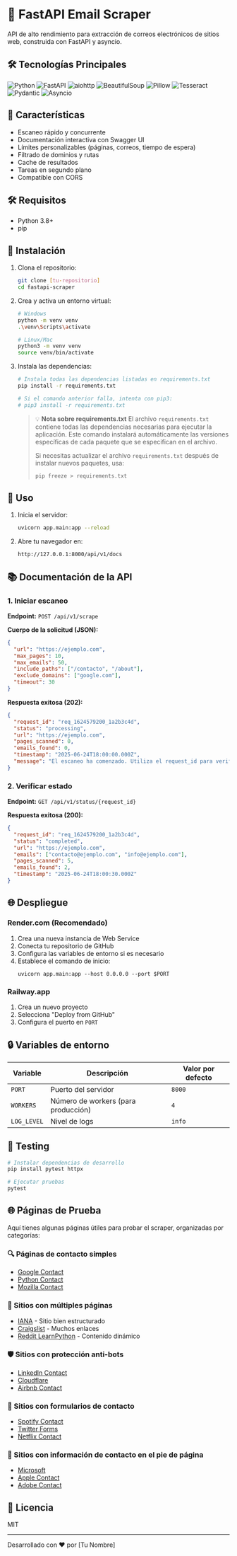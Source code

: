 # 🚀 FastAPI Email Scraper

API de alto rendimiento para extracción de correos electrónicos de sitios web, construida con FastAPI y asyncio.

## 🛠️ Tecnologías Principales

![Python](https://img.shields.io/badge/Python-3776AB?logo=python&logoColor=white&style=for-the-badge)
![FastAPI](https://img.shields.io/badge/FastAPI-009688?logo=fastapi&logoColor=white&style=for-the-badge)
![aiohttp](https://img.shields.io/badge/aiohttp-2C5BB4?logo=aiohttp&logoColor=white&style=for-the-badge)
![BeautifulSoup](https://img.shields.io/badge/Beautiful_Soup-FF6B6B?logo=beautifulsoup&logoColor=white&style=for-the-badge)
![Pillow](https://img.shields.io/badge/Pillow-8A2BE2?logo=pillow&logoColor=white&style=for-the-badge)
![Tesseract](https://img.shields.io/badge/Tesseract-4285F4?logo=tesseract&logoColor=white&style=for-the-badge)
![Pydantic](https://img.shields.io/badge/Pydantic-9209B3?logo=pydantic&logoColor=white&style=for-the-badge)
![Asyncio](https://img.shields.io/badge/Asyncio-00A98F?logo=asyncio&logoColor=white&style=for-the-badge)

## 🚀 Características

- Escaneo rápido y concurrente
- Documentación interactiva con Swagger UI
- Límites personalizables (páginas, correos, tiempo de espera)
- Filtrado de dominios y rutas
- Cache de resultados
- Tareas en segundo plano
- Compatible con CORS

## 🛠️ Requisitos

- Python 3.8+
- pip

## 🚀 Instalación

1. Clona el repositorio:
   ```bash
   git clone [tu-repositorio]
   cd fastapi-scraper
   ```

2. Crea y activa un entorno virtual:
   ```bash
   # Windows
   python -m venv venv
   .\venv\Scripts\activate
   
   # Linux/Mac
   python3 -m venv venv
   source venv/bin/activate
   ```

3. Instala las dependencias:
   ```bash
   # Instala todas las dependencias listadas en requirements.txt
   pip install -r requirements.txt
   
   # Si el comando anterior falla, intenta con pip3:
   # pip3 install -r requirements.txt
   ```

   > 💡 **Nota sobre requirements.txt**
   > El archivo `requirements.txt` contiene todas las dependencias necesarias para ejecutar la aplicación. 
   > Este comando instalará automáticamente las versiones específicas de cada paquete que se especifican en el archivo.
   > 
   > Si necesitas actualizar el archivo `requirements.txt` después de instalar nuevos paquetes, usa:
   > ```bash
   > pip freeze > requirements.txt
   > ```

## 🚦 Uso

1. Inicia el servidor:
   ```bash
   uvicorn app.main:app --reload
   ```

2. Abre tu navegador en:
   ```
   http://127.0.0.1:8000/api/v1/docs
   ```

## 📚 Documentación de la API

### 1. Iniciar escaneo

**Endpoint:** `POST /api/v1/scrape`

**Cuerpo de la solicitud (JSON):**
```json
{
  "url": "https://ejemplo.com",
  "max_pages": 10,
  "max_emails": 50,
  "include_paths": ["/contacto", "/about"],
  "exclude_domains": ["google.com"],
  "timeout": 30
}
```

**Respuesta exitosa (202):**
```json
{
  "request_id": "req_1624579200_1a2b3c4d",
  "status": "processing",
  "url": "https://ejemplo.com",
  "pages_scanned": 0,
  "emails_found": 0,
  "timestamp": "2025-06-24T18:00:00.000Z",
  "message": "El escaneo ha comenzado. Utiliza el request_id para verificar el estado."
}
```

### 2. Verificar estado

**Endpoint:** `GET /api/v1/status/{request_id}`

**Respuesta exitosa (200):**
```json
{
  "request_id": "req_1624579200_1a2b3c4d",
  "status": "completed",
  "url": "https://ejemplo.com",
  "emails": ["contacto@ejemplo.com", "info@ejemplo.com"],
  "pages_scanned": 5,
  "emails_found": 2,
  "timestamp": "2025-06-24T18:00:30.000Z"
}
```

## 🌐 Despliegue

### Render.com (Recomendado)

1. Crea una nueva instancia de Web Service
2. Conecta tu repositorio de GitHub
3. Configura las variables de entorno si es necesario
4. Establece el comando de inicio:
   ```
   uvicorn app.main:app --host 0.0.0.0 --port $PORT
   ```

### Railway.app

1. Crea un nuevo proyecto
2. Selecciona "Deploy from GitHub"
3. Configura el puerto en `PORT`

## 🔒 Variables de entorno

| Variable | Descripción | Valor por defecto |
|----------|-------------|------------------|
| `PORT` | Puerto del servidor | `8000` |
| `WORKERS` | Número de workers (para producción) | `4` |
| `LOG_LEVEL` | Nivel de logs | `info` |

## 🧪 Testing

```bash
# Instalar dependencias de desarrollo
pip install pytest httpx

# Ejecutar pruebas
pytest
```

## 🌐 Páginas de Prueba

Aquí tienes algunas páginas útiles para probar el scraper, organizadas por categorías:

### 🔍 Páginas de contacto simples
- [Google Contact](https://about.google/contact-google/)
- [Python Contact](https://www.python.org/about/contact/)
- [Mozilla Contact](https://www.mozilla.org/contact/)

### 🔗 Sitios con múltiples páginas
- [IANA](https://www.iana.org/) - Sitio bien estructurado
- [Craigslist](https://www.craigslist.org/about/sites) - Muchos enlaces
- [Reddit LearnPython](https://www.reddit.com/r/learnpython/) - Contenido dinámico

### 🛡️ Sitios con protección anti-bots
- [LinkedIn Contact](https://www.linkedin.com/contact)
- [Cloudflare](https://www.cloudflare.com/)
- [Airbnb Contact](https://www.airbnb.com/contact)

### 📝 Sitios con formularios de contacto
- [Spotify Contact](https://www.spotify.com/us/contact/)
- [Twitter Forms](https://support.twitter.com/forms)
- [Netflix Contact](https://www.netflix.com/contact)

### 🏢 Sitios con información de contacto en el pie de página
- [Microsoft](https://www.microsoft.com/)
- [Apple Contact](https://www.apple.com/contact/)
- [Adobe Contact](https://www.adobe.com/contact.html)

## 📄 Licencia

MIT

---

Desarrollado con ❤️ por [Tu Nombre]
